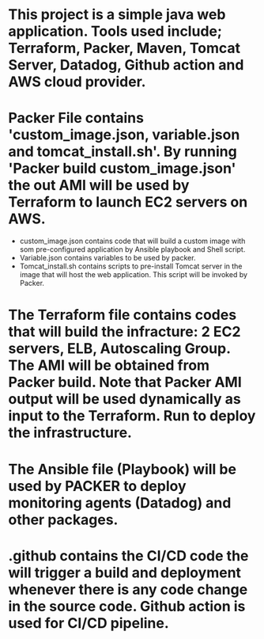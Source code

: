 # This project is a simple java web application. Tools used include; Terraform, Packer, Maven, Tomcat Server, Datadog, Github action and AWS cloud provider.

# Packer File contains 'custom_image.json, variable.json and tomcat_install.sh'. By running 'Packer build custom_image.json' the out AMI will be used by Terraform to launch EC2 servers on AWS. 
   - custom_image.json contains code that will build a custom image with som pre-configured application by Ansible playbook and Shell script.
   - Variable.json contains variables to be used by packer.
   - Tomcat_install.sh contains scripts to pre-install Tomcat server in the image that will host the web application. This script will be invoked by Packer.

# The Terraform file contains codes that will build the infracture: 2 EC2 servers, ELB, Autoscaling Group. The AMI will be obtained from Packer build. Note that Packer AMI output will be used dynamically as input to the Terraform. Run <terraform apply> to deploy the infrastructure.
# The Ansible file (Playbook) will be used by PACKER to deploy monitoring agents (Datadog) and other packages.
# .github contains the CI/CD code the will trigger a build and deployment whenever there is any code change in the source code. Github action is used for CI/CD pipeline. 

